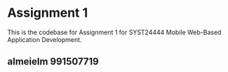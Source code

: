 # Assignment 1
This is the codebase for Assignment 1 for SYST24444 Mobile Web-Based Application Development.

## almeielm 991507719